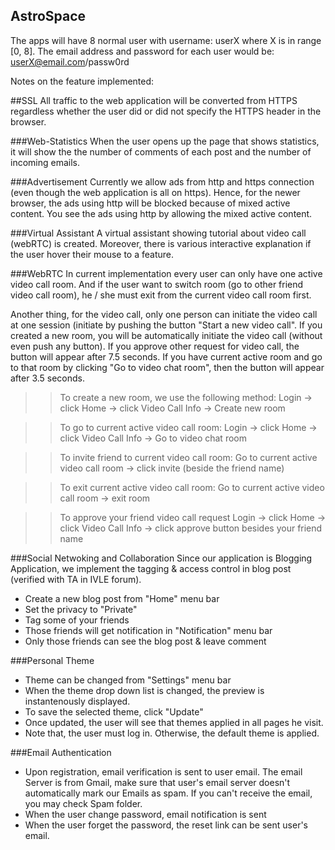 ## AstroSpace

The apps will have 8 normal user with username: userX where X is in range [0, 8].
The email address and password for each user would be: userX@email.com/passw0rd

Notes on the feature implemented:

##SSL
All traffic to the web application will be converted from HTTPS regardless whether the user did or did not specify the HTTPS header in the browser.

###Web-Statistics
When the user opens up the page that shows statistics, it will show the the number of comments of each post and the number of incoming emails.


###Advertisement
Currently we allow ads from http and https connection (even though the web application is all on https).
Hence, for the newer browser, the ads using http will be blocked because of mixed active content. 
You see the ads using http by allowing the mixed active content.


###Virtual Assistant
A virtual assistant showing tutorial about video call (webRTC) is created. Moreover, there is various interactive explanation if the user hover their mouse to a feature.


###WebRTC
In current implementation every user can only have one active video call room. And if the user want to switch room (go to other friend video call room), he / she must exit from the current video call room first.

Another thing, for the video call, only one person can initiate the video call at one session (initiate by pushing the button "Start a new video call".
If you created a new room, you will be automatically initiate the video call (without even push any button).
If you approve other request for video call, the button will appear after 7.5 seconds.
If you have current active room and go to that room by clicking "Go to video chat room", then the button will appear after 3.5 seconds.

>>To create a new room, we use the following method:
Login -> click Home -> click Video Call Info  -> Create new room    

>>To go to current active video call room:
Login -> click Home -> click Video Call Info -> Go to video chat room

>>To invite friend to current video call room:
Go to current active video call room -> click invite (beside the friend name)

>>To exit current active video call room:
Go to current active video call room -> exit room

>>To approve your friend video call request
Login -> click Home -> click Video Call Info -> click approve button besides your friend name

    
###Social Netwoking and Collaboration
Since our application is Blogging Application, we implement the tagging & access control in blog post (verified with TA in IVLE forum).

- Create a new blog post from "Home" menu bar
- Set the privacy to "Private"
- Tag some of your friends
- Those friends will get notification in "Notification" menu bar
- Only those friends can see the blog post & leave comment

###Personal Theme
- Theme can be changed from "Settings" menu bar
- When the theme drop down list is changed, the preview is instantenously displayed.
- To save the selected theme, click "Update"
- Once updated, the user will see that themes applied in all pages he visit.
- Note that, the user must log in. Otherwise, the default theme is applied.

###Email Authentication
- Upon registration, email verification is sent to user email.
The email Server is from Gmail, make sure that user's email server doesn't automatically mark our Emails as spam.
If you can't receive the email, you may check Spam folder.
- When the user change password, email notification is sent
- When the user forget the password, the reset link can be sent user's email. 